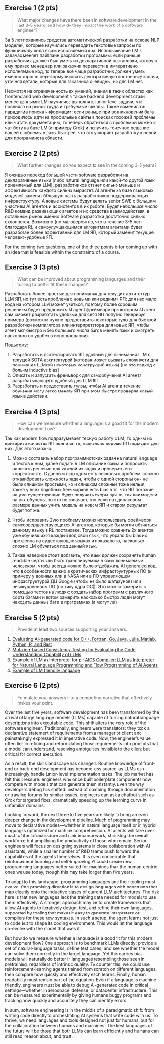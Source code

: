 ## Exercise 1 (2 pts)
> What major changes have there been in software development in the last 3-5
> years, and how do they impact the work of a software engineer?

За 5 лет появились средства автоматической разработки на основе NLP моделей, которые научились переводить текстовые запросы по функционалу кода в сам исполняемый код. Использование LM в задачах меняет пайплайн разработки программы: если раньше разработчик должен был уметь из декларативной постановки, которую ему принес менеджер или заказчик перевести в императивно исполняемые код, то теперь все чаще разработчик должен уметь именно хорошо переформулировать декларативную постановку задачи, уточняя детали, которые для заказчика очевидны, но для LM нет. 

Несмотря на ограниченность их умений, знания в таких областях как frontend and web development а также backend development стали менее ценными: LM научились выполнять junior level задачи, что повлияло на рынок труда и требуемые скиллы. Также изменилась парадигма поиска информации: если раньше при возникновении бага приходилось идти на профильные сайты в поисках похожей проблемы или читать документацию, то теперь обратиться с проблемой можно к чат боту на базе LM (к примеру Grok) и получить точечное решение вашей проблемы в разы быстрее, что это ускоряет разработку в новой для програмииста области.
## Exercise 2 (2 pts)
> What further changes do you expect to see in the coming 3-5 years?

Я ожидаю переход большей части software разработки на декларативные языки (либо natural language или какой-то другой язык приемлемый для LLM), разработчиков станет сильно меньше и эффективность каждого сильно вырастет. AI агенты на базе языковых моделей заменят бОльшую часть разработчиков поддерживающих инфраструктуру. А новые системы будут делать senior SWE с большим участием AI агентов и ассистентов в их работе. Будет небольшое число R&D команд развивающих агентов и их средства взаимодействия, в остальном рынок именно Software разработки достаточно сильно схлопнется. Возможно (но маловероятно, что в течение 3-5 лет) благодаря RL и самоулучшающимся алгоритмам агентами будет разработан более эффективный для LM ЯП, который заменит текущие человеко-удобные ЯП.


For the coming two questions, one of the three points is for coming up with an idea that is feasible within the constraints of a course.
## Exercise 3 (3 pts)
> What can be improved about programming languages and their tooling to
> better fit these changes?

Разработать более простые для понимания для текущих архитектур LLM ЯП, но тут есть проблема с новыми или редкими ЯП: для них мало кода на котором LLM может учиться, поэтому более хорошим решением будет предложить AI agent фреймворк при котором AI агент сам сможет разработать удобный для себя ЯП попутно генерируя примеры (возможно нужно предоставить некоторые тулы для быстрой разработчки компилятора или интерпретатора для новых ЯП, чтобы агент мог быстро и без большого числа багов менять язык и смотреть насколько он удобен в использовании).

Подытожу:
1. Разработать и протестировать ЯП удобный для понимания LLM с текущей SOTA архитектурой (которая может вызвать сложности для понимания LLMкой некоторых конструкций языка) [но это подход с больим inductive bias]
2. Описать и запустить фреймворк для самообучения AI агента разрабатывающего удобный для LLM ЯП
3. Разработать и предоставить тулзы, чтобы AI агент в течение обучения могу легко менять ЯП при этом быстро проверяя новый язык в действии.

## Exercise 4 (3 pts)
> How can we measure whether a language is a good fit for the modern
> development flow?

Так как modern flow подразумевает тесную работу с LM, то одним из критериев качества ЯП является то, насколько хорошо ЯП подходит для них. Для этого можно:
1. Можно составить набор программистских задач на natural language и тестов к ним, далее подать в LM описание языка и попросить написать решение для каждой из задач и проверить его корректность. С данным подходом есть несколько проблем: сложно откалибровать сложность задач, чтобы с одной стороны они не были слишком простыми, но и слишком сложные тоже нельзя, также у всех подобных бенчмарков есть bias в то, что ЯП похожие на уже существующие будут получать скоры лучше, так как модели на них обучены, но это не означает, что если на одинаковом размере данных учить модель на новом ЯП и старом результат будет тот же.

2. Чтобы исправить 2ую проблему можно использовать фреймворк самосовершенствующихся AI агентов, которые бы могли обучаться данному языку в RL постановке. Тогда можно сравнить 2х агентов уже обучившихся каждый под свой язык, что убрало бы bias их претреина на существующих языках и показало то, насколько сложно LM обучиться под данный язык.

3. Также наверное стоит добавить, что язык должен сохранять human readable черты или быть транслируемым в язык понимаемым человеком, чтобы всегда можно было отдебажить AI generated код, что в особенности важно в критических инфраструктурных ПО (к примеру у военных или в NASA или в ПО управляющем инфраструктурой ДЦ Google (чтобы не было шатдаунов) или низкоуровневом ПО (по типу ядра ОС)). Это можно замерить с помощью тестов на людях: создать набор программ с различного сорта багами и потом замерить насколько быстро люди могут находить данные баги в программах (и могут ли)

## Exercise 5 (2 pts)
> Provide at least two sources supporting your answers.

1. [Evaluating AI-generated code for C++, Fortran, Go, Java, Julia, Matlab, Python, R, and Rust](https://arxiv.org/html/2405.13101v2)
2. [Mutation-based Consistency Testing for Evaluating the Code
Understanding Capability of LLMs](https://arxiv.org/pdf/2401.05940)
3. Example of LM as interpreter for pl: [AIOS Compiler: LLM as Interpreter for Natural Language Programming and Flow Programming of AI Agents](https://arxiv.org/pdf/2405.06907)
4. [Example of LM friendlly language](https://www.moonbitlang.com/blog/ai-coding)
## Exercise 6 (2 pts)
> Formulate your answers into a compelling narrative that effectively makes your
> point. 

Over the last five years, software development has been transformed by the arrival of large language models (LLMs) capable of turning natural language descriptions into executable code. This shift alters the very role of the software engineer. Traditionally, engineers were translators: they took a declarative statement of requirements from a manager or client and painstakingly expressed it in imperative code. Now, the engineer’s value often lies in refining and reformulating those requirements into prompts that a model can understand, resolving ambiguities invisible to the client but critical for correct execution.

As a result, the skills landscape has changed. Routine knowledge of front-end or back-end development has become less scarce, as LLMs can increasingly handle junior-level implementation tasks. The job market has felt this pressure: engineers who once built boilerplate components now compete with models that can generate them instantly. Even the way developers debug has shifted: instead of combing through documentation or trawling forums for similar issues, engineers can ask a chatbot such as Grok for targeted fixes, dramatically speeding up the learning curve in unfamiliar domains.

Looking forward, the next three to five years are likely to bring an even deeper change in the development pipeline. Much of programming may move to declarative modes—whether in natural language itself or in hybrid languages optimized for machine comprehension. AI agents will take over much of the infrastructure and maintenance work, shrinking the overall workforce but amplifying the productivity of those who remain. Senior engineers will focus on designing systems in close collaboration with AI assistants, while a smaller number of R&D teams push forward the capabilities of the agents themselves. It is even conceivable that reinforcement learning and self-improving AI could create new programming languages better suited for machines than the human-centric ones we use today, though this may take longer than five years.

To adapt to this landscape, programming languages and their tooling must evolve. One promising direction is to design languages with constructs that map cleanly onto the inductive biases of current LLM architectures. The risk here is that new languages lack the training data needed for models to use them effectively. A stronger approach may be to create frameworks that allow AI agents to iteratively design, test, and refine their own languages, supported by tooling that makes it easy to generate interpreters or compilers for these new syntaxes. In such a setup, the agent learns not just to code but to shape its coding environment. This would let the language co-evolve with the model that uses it.

But how do we measure whether a language is a good fit for this modern development flow? One approach is to benchmark LLMs directly: provide a set of natural-language tasks, define test cases, and see whether the model can solve them correctly in the target language. Yet this carries bias: models will naturally do better in languages resembling those seen in pretraining, regardless of intrinsic quality. To counter this, we could use reinforcement-learning agents trained from scratch on different languages, then compare how quickly and effectively each learns. Finally, human readability must remain part of the equation. Even if a language is machine-friendly, engineers must be able to debug AI-generated code in critical settings—whether in aerospace, defense, or datacenter infrastructure. This can be measured experimentally by giving humans buggy programs and tracking how quickly and accurately they can identify errors.

In sum, software engineering is in the middle of a paradigmatic shift: from writing code directly to orchestrating AI systems that write code with us. To thrive, we need languages and tools designed not just for humans, but for the collaboration between humans and machines. The best languages of the future will be those that both LLMs can learn efficiently and humans can still read, reason about, and trust.
